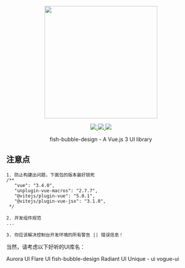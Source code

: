 <!--
 * @Date: 2023-12-30 11:43:31
 * @Description: Modify here please
-->
<p align="center">
  <img width="300px" src="https://user-images.githubusercontent.com/10731096/95823103-9ce15780-0d5f-11eb-8010-1bd1b5910d4f.png">
</p>

<p align="center">
  <a href="https://www.npmjs.org/package/umy-ui">
    <img src="https://img.shields.io/npm/v/umy-ui.svg" />
  </a>
  <a href="https://github.com/u-leo/umy-ui">
    <img src="https://img.shields.io/badge/node-%20%3E%3D%2018-47c219" />
  </a>
  <a href="https://npmcharts.com/compare/umy-ui?minimal=true">
    <img src="https://img.shields.io/npm/dm/umy-ui.svg" />
  </a>
  <br>
</p>

<p align="center">fish-bubble-design - A Vue.js 3 UI library</p>

## 注意点

```shell
1. 防止构建出问题，下面包的版本最好锁死
/**
   "vue": "3.4.0",
   "unplugin-vue-macros": "2.7.7",
   "@vitejs/plugin-vue": "5.0.1",
   "@vitejs/plugin-vue-jsx": "3.1.0",
 */

2. 开发组件规范
...

3. 你应该解决控制台开发环境的所有警告 || 错误信息！

```

当然，请考虑以下好听的UI库名：

Aurora UI
Flare UI
fish-bubble-design
Radiant UI
Unique - ui
vogue-ui
